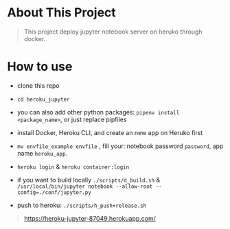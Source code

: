 # About This Project

> This project deploy jupyter notebook server on heruko through docker.

# How to use

* clone this repo
* `cd heroku_jupyter`

* you can also add other python packages: `pipenv install <package_name>`, or just replace pipfiles
* install Docker, Heroku CLI, and create an new app on Heruko first
* `mv envfile_example envfile` , fill your: notebook password `password`, app name `heroku_app`.
* `heroku login` & `heroku container:login`
* if you want to build locally `./scripts/d_build.sh` & `/usr/local/bin/jupyter notebook --allow-root --config=./conf/jupyter.py`
* push to heroku: `./scripts/h_push+release.sh`

> https://heroku-jupyter-87049.herokuapp.com/
